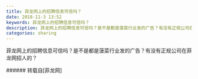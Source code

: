 ```yaml
---
title: 菲龙网上的招聘信息可信吗？
date: 2018-11-3 13:52
keywords: 菲龙网上的招聘信息可信吗？
description: 菲龙网上的招聘信息可信吗？是不是都是菠菜行业发的广告？有没有正规公司在菲龙网招人的？
categories: sharing
---
```

<td class="t_f" id="postmessage_2211118">

菲龙网上的招聘信息可信吗？是不是都是菠菜行业发的广告？有没有正规公司在菲龙网招人的？<br/>
</td>
###### 转载自[菲龙网]